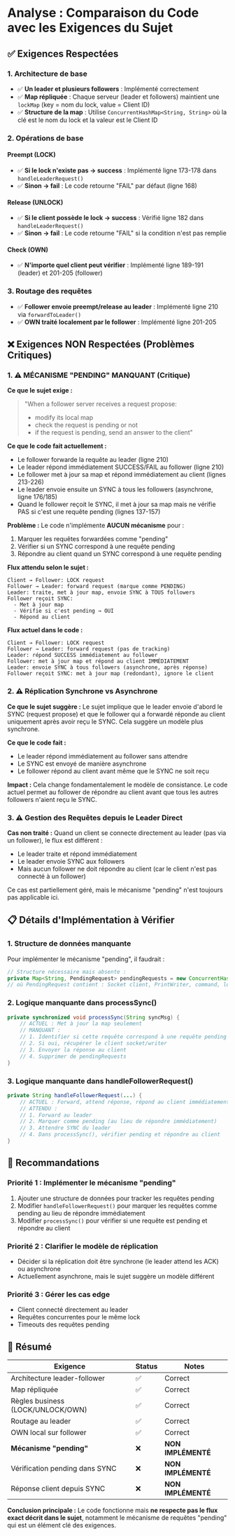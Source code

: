 # Analyse : Comparaison du Code avec les Exigences du Sujet

## ✅ Exigences Respectées

### 1. Architecture de base
- ✅ **Un leader et plusieurs followers** : Implémenté correctement
- ✅ **Map répliquée** : Chaque serveur (leader et followers) maintient une `lockMap` (key = nom du lock, value = Client ID)
- ✅ **Structure de la map** : Utilise `ConcurrentHashMap<String, String>` où la clé est le nom du lock et la valeur est le Client ID

### 2. Opérations de base

#### Preempt (LOCK)
- ✅ **Si le lock n'existe pas → success** : Implémenté ligne 173-178 dans `handleLeaderRequest()`
- ✅ **Sinon → fail** : Le code retourne "FAIL" par défaut (ligne 168)

#### Release (UNLOCK)
- ✅ **Si le client possède le lock → success** : Vérifié ligne 182 dans `handleLeaderRequest()`
- ✅ **Sinon → fail** : Le code retourne "FAIL" si la condition n'est pas remplie

#### Check (OWN)
- ✅ **N'importe quel client peut vérifier** : Implémenté ligne 189-191 (leader) et 201-205 (follower)

### 3. Routage des requêtes
- ✅ **Follower envoie preempt/release au leader** : Implémenté ligne 210 via `forwardToLeader()`
- ✅ **OWN traité localement par le follower** : Implémenté ligne 201-205

## ❌ Exigences NON Respectées (Problèmes Critiques)

### 1. ⚠️ MÉCANISME "PENDING" MANQUANT (Critique)

**Ce que le sujet exige :**
> "When a follower server receives a request propose:
> - modify its local map
> - check the request is pending or not
> - if the request is pending, send an answer to the client"

**Ce que le code fait actuellement :**
- Le follower forwarde la requête au leader (ligne 210)
- Le leader répond immédiatement SUCCESS/FAIL au follower (ligne 210)
- Le follower met à jour sa map et répond immédiatement au client (lignes 213-226)
- Le leader envoie ensuite un SYNC à tous les followers (asynchrone, ligne 176/185)
- Quand le follower reçoit le SYNC, il met à jour sa map mais ne vérifie PAS si c'est une requête pending (lignes 137-157)

**Problème :**
Le code n'implémente **AUCUN mécanisme** pour :
1. Marquer les requêtes forwardées comme "pending"
2. Vérifier si un SYNC correspond à une requête pending
3. Répondre au client quand un SYNC correspond à une requête pending

**Flux attendu selon le sujet :**
```
Client → Follower: LOCK request
Follower → Leader: forward request (marque comme PENDING)
Leader: traite, met à jour map, envoie SYNC à TOUS followers
Follower reçoit SYNC: 
  - Met à jour map
  - Vérifie si c'est pending → OUI
  - Répond au client
```

**Flux actuel dans le code :**
```
Client → Follower: LOCK request
Follower → Leader: forward request (pas de tracking)
Leader: répond SUCCESS immédiatement au follower
Follower: met à jour map et répond au client IMMÉDIATEMENT
Leader: envoie SYNC à tous followers (asynchrone, après réponse)
Follower reçoit SYNC: met à jour map (redondant), ignore le client
```

### 2. ⚠️ Réplication Synchrone vs Asynchrone

**Ce que le sujet suggère :**
Le sujet implique que le leader envoie d'abord le SYNC (request propose) et que le follower qui a forwardé réponde au client uniquement après avoir reçu le SYNC. Cela suggère un modèle plus synchrone.

**Ce que le code fait :**
- Le leader répond immédiatement au follower sans attendre
- Le SYNC est envoyé de manière asynchrone
- Le follower répond au client avant même que le SYNC ne soit reçu

**Impact :** 
Cela change fondamentalement le modèle de consistance. Le code actuel permet au follower de répondre au client avant que tous les autres followers n'aient reçu le SYNC.

### 3. ⚠️ Gestion des Requêtes depuis le Leader Direct

**Cas non traité :**
Quand un client se connecte directement au leader (pas via un follower), le flux est différent :
- Le leader traite et répond immédiatement
- Le leader envoie SYNC aux followers
- Mais aucun follower ne doit répondre au client (car le client n'est pas connecté à un follower)

Ce cas est partiellement géré, mais le mécanisme "pending" n'est toujours pas applicable ici.

## 📋 Détails d'Implémentation à Vérifier

### 1. Structure de données manquante
Pour implémenter le mécanisme "pending", il faudrait :
```java
// Structure nécessaire mais absente :
private Map<String, PendingRequest> pendingRequests = new ConcurrentHashMap<>();
// où PendingRequest contient : Socket client, PrintWriter, command, lockName, clientId
```

### 2. Logique manquante dans processSync()
```java
private synchronized void processSync(String syncMsg) {
    // ACTUEL : Met à jour la map seulement
    // MANQUANT : 
    // 1. Identifier si cette requête correspond à une requête pending
    // 2. Si oui, récupérer le client socket/writer
    // 3. Envoyer la réponse au client
    // 4. Supprimer de pendingRequests
}
```

### 3. Logique manquante dans handleFollowerRequest()
```java
private String handleFollowerRequest(...) {
    // ACTUEL : Forward, attend réponse, répond au client immédiatement
    // ATTENDU :
    // 1. Forward au leader
    // 2. Marquer comme pending (au lieu de répondre immédiatement)
    // 3. Attendre SYNC du leader
    // 4. Dans processSync(), vérifier pending et répondre au client
}
```

## 🎯 Recommandations

### Priorité 1 : Implémenter le mécanisme "pending"
1. Ajouter une structure de données pour tracker les requêtes pending
2. Modifier `handleFollowerRequest()` pour marquer les requêtes comme pending au lieu de répondre immédiatement
3. Modifier `processSync()` pour vérifier si une requête est pending et répondre au client

### Priorité 2 : Clarifier le modèle de réplication
- Décider si la réplication doit être synchrone (le leader attend les ACK) ou asynchrone
- Actuellement asynchrone, mais le sujet suggère un modèle différent

### Priorité 3 : Gérer les cas edge
- Client connecté directement au leader
- Requêtes concurrentes pour le même lock
- Timeouts des requêtes pending

## 📝 Résumé

| Exigence | Status | Notes |
|----------|--------|-------|
| Architecture leader-follower | ✅ | Correct |
| Map répliquée | ✅ | Correct |
| Règles business (LOCK/UNLOCK/OWN) | ✅ | Correct |
| Routage au leader | ✅ | Correct |
| OWN local sur follower | ✅ | Correct |
| **Mécanisme "pending"** | ❌ | **NON IMPLÉMENTÉ** |
| Vérification pending dans SYNC | ❌ | **NON IMPLÉMENTÉ** |
| Réponse client depuis SYNC | ❌ | **NON IMPLÉMENTÉ** |

**Conclusion principale :** Le code fonctionne mais **ne respecte pas le flux exact décrit dans le sujet**, notamment le mécanisme de requêtes "pending" qui est un élément clé des exigences.

